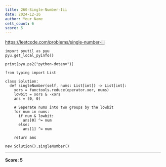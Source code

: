 ```yaml
---
title: 260-Single-Number-Iii
date: 2024-12-26
author: Your Name
cell_count: 6
score: 5
---
```


https://leetcode.com/problems/single-number-iii


```
import pyutil as pyu
pyu.get_local_pyinfo()
```


```
print(pyu.ps2("python-dotenv"))
```


```
from typing import List
```


```
class Solution:
  def singleNumber(self, nums: List[int]) -> List[int]:
    xors = functools.reduce(operator.xor, nums)
    lowbit = xors & -xors
    ans = [0, 0]

    # Seperate nums into two groups by the lowbit
    for num in nums:
      if num & lowbit:
        ans[0] ^= num
      else:
        ans[1] ^= num

    return ans
```


```
new Solution().singleNumber()
```


---
**Score: 5**